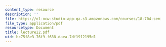 ```yaml
---
content_type: resource
description: ''
file: https://ol-ocw-studio-app-qa.s3.amazonaws.com/courses/18-704-seminar-in-algebra-and-number-theory-rational-points-on-elliptic-curves-fall-2004/bc75f8e376f9f688daea7df1912195d1_lecture22.pdf
file_type: application/pdf
resourcetype: Document
title: lecture22.pdf
uid: bc75f8e3-76f9-f688-daea-7df1912195d1
---
```

